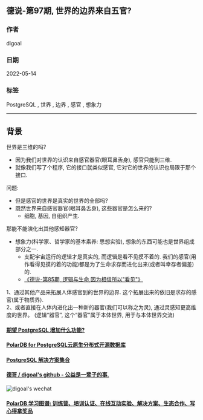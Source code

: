 ## 德说-第97期, 世界的边界来自五官?    
                                       
### 作者                                            
digoal                                                                
                                                                
### 日期                                                                
2022-05-14                                                               
                                                                
### 标签                                                             
PostgreSQL , 世界 , 边界 , 感官 , 想象力                                  
                                                              
----                                                              
                                                              
## 背景        
  
世界是三维的吗?  
- 因为我们对世界的认识来自感官器官(眼耳鼻舌身), 感官只能到三维.    
- 就像我们写了个程序, 它的接口就类似感官, 它对它的世界的认识也局限于那个接口.   
  
  
问题:  
- 但是感官的世界是真实的世界的全部吗?   
- 既然世界来自感官器官(眼耳鼻舌身), 这些器官是怎么来的?    
    - 细胞, 基因, 自组织产生.    
  
那能不能演化出其他感知器官?     
- 想象力(科学家、哲学家的基本素养: 思想实验), 想象的东西可能也是世界组成部分之一.   
    - 支配宇宙运行的逻辑才是真实的, 而逻辑是看不见摸不着的.  我们的感官(用作看得见摸的着的功能)都是为了生命求存而进化出来(或者叫幸存者偏差)的.   
    - [《德说-第85期, 逻辑与生命,因为相信所以"看见"》](../202201/20220110_04.md)  
  
1、通过其他产品来拓展人体感官到的世界的边界.  这个拓展出来的依旧是求存的感官(属于物质界).   
2、或者直接在人体内进化出一种新的器官(我们可以称之为灵), 通过灵感知更高维度的世界。 (逻辑“器官”, 这个“器官”属于本体世界, 用于与本体世界交流)     
    
  
#### [期望 PostgreSQL 增加什么功能?](https://github.com/digoal/blog/issues/76 "269ac3d1c492e938c0191101c7238216")
  
  
#### [PolarDB for PostgreSQL云原生分布式开源数据库](https://github.com/ApsaraDB/PolarDB-for-PostgreSQL "57258f76c37864c6e6d23383d05714ea")
  
  
#### [PostgreSQL 解决方案集合](https://yq.aliyun.com/topic/118 "40cff096e9ed7122c512b35d8561d9c8")
  
  
#### [德哥 / digoal's github - 公益是一辈子的事.](https://github.com/digoal/blog/blob/master/README.md "22709685feb7cab07d30f30387f0a9ae")
  
  
![digoal's wechat](../pic/digoal_weixin.jpg "f7ad92eeba24523fd47a6e1a0e691b59")
  
  
#### [PolarDB 学习图谱: 训练营、培训认证、在线互动实验、解决方案、生态合作、写心得拿奖品](https://www.aliyun.com/database/openpolardb/activity "8642f60e04ed0c814bf9cb9677976bd4")
  
